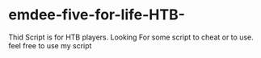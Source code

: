 # emdee-five-for-life-HTB-
Thid Script is for HTB players. Looking For some script to cheat or to use. feel free to use my script

